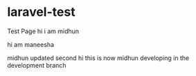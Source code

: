 # laravel-test
Test Page
hi i am midhun

hi am maneesha

midhun updated second
hi this is now midhun developing in the development branch